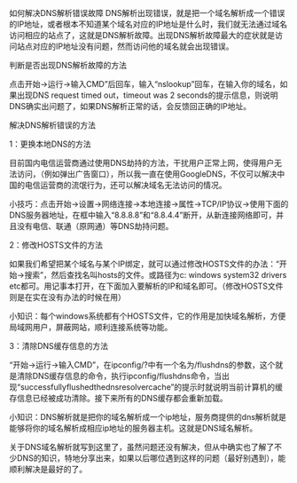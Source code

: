 如何解决DNS解析错误故障
DNS解析出现错误，就是把一个域名解析成一个错误的IP地址，或者根本不知道某个域名对应的IP地址是什么时，我们就无法通过域名访问相应的站点了，这就是DNS解析故障。出现DNS解析故障最大的症状就是访问站点对应的IP地址没有问题，然而访问他的域名就会出现错误。

判断是否出现DNS解析故障的方法

点击开始->运行->输入CMD”后回车，输入“nslookup”回车，在输入你的域名，如果出现DNS request timed out，timeout was 2 seconds的提示信息，则说明DNS确实出问题了，如果DNS解析正常的话，会反馈回正确的IP地址。

解决DNS解析错误的方法

1：更换本地DNS的方法

目前国内电信运营商通过使用DNS劫持的方法，干扰用户正常上网，使得用户无法访问，（例如弹出广告窗口），所以我一直在使用GoogleDNS，不仅可以解决中国的电信运营商的流氓行为，还可以解决域名无法访问的情况。

小技巧：点击开始->设置->网络连接->本地连接->属性->TCP/IP协议->使用下面的DNS服务器地址，在框中输入“8.8.8.8”和“8.8.4.4”断开，从新连接网络即可，并且没有电信、联通（原网通）等DNS劫持问题。

2：修改HOSTS文件的方法

如果我们希望把某个域名与某个IP绑定，就可以通过修改HOSTS文件的办法：“开始->搜索”，然后查找名叫hosts的文件。或路径为c: windows system32 drivers etc都可。用记事本打开，在下面加入要解析的IP和域名即可。（修改HOSTS文件则是在实在没有办法的时候在用）

小知识：每个windows系统都有个HOSTS文件，它的作用是加快域名解析，方便局域网用户，屏蔽网站，顺利连接系统等功能。

3：清除DNS缓存信息的方法

“开始->运行->输入CMD”，在ipconfig/?中有一个名为/flushdns的参数，这个就是清除DNS缓存信息的命令，执行ipconfig/flushdns命令，当出现“successfullyflushedthednsresolvercache”的提示时就说明当前计算机的缓存信息已经被成功清除。接下来所有的DNS缓存都会重新加载。

小知识：DNS解析就是把你的域名解析成一个ip地址，服务商提供的dns解析就是能够将你的域名解析成相应ip地址的服务器主机。这就是DNS域名解析。

关于DNS域名解析就写到这里了，虽然问题还没有解决，但从中确实也了解了不少DNS的知识，特地分享出来，如果以后哪位遇到这样的问题（最好别遇到），能顺利解决是最好的了。